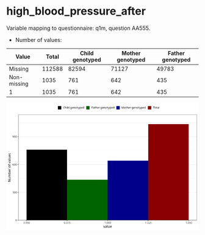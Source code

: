 # high_blood_pressure_after
Variable mapping to questionnaire: q1m, question AA555.
- Number of values:

| Value | Total | Child genotyped | Mother genotyped | Father genotyped |
| ----- | ----- | --------------- | ---------------- | ---------------- |
| Missing | 112588 | 82594 | 71127 | 49783 |
| Non-missing | 1035 | 761 | 642 | 435 |
| 1 | 1035 | 761 | 642 | 435 |



![](high_blood_pressure_after_n.png)



